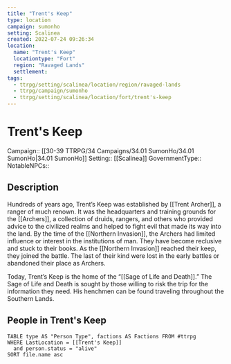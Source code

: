 ```yaml
---
title: "Trent's Keep"
type: location
campaign: sumonho
setting: Scalinea
created: 2022-07-24 09:26:34
location:
  name: "Trent's Keep"
  locationtype: "Fort"
  region: "Ravaged Lands"
  settlement: 
tags:
  - ttrpg/setting/scalinea/location/region/ravaged-lands
  - ttrpg/campaign/sumonho
  - ttrpg/setting/scalinea/location/fort/trent's-keep
---
```

# Trent's Keep

Campaign:: [[30-39 TTRPG/34 Campaigns/34.01 SumonHo/34.01 SumonHo|34.01 SumonHo]]
Setting:: [[Scalinea]]
GovernmentType::
NotableNPCs::

## Description

Hundreds of years ago, Trent’s Keep was established by [[Trent Archer]], a ranger of much renown. It was the headquarters and training grounds for the [[Archers]], a collection of druids, rangers, and others who provided advice to the civilized realms and helped to fight evil that made its way into the land. By the time of the [[Northern Invasion]], the Archers had limited influence or interest in the institutions of man. They have become reclusive and stuck to their books. As the [[Northern Invasion]] reached their keep, they joined the battle. The last of their kind were lost in the early battles or abandoned their place as Archers.

Today, Trent’s Keep is the home of the “[[Sage of Life and Death]].” The Sage of Life and Death is sought by those willing to risk the trip for the information they need. His henchmen can be found traveling throughout the Southern Lands.

## People in Trent's Keep

```dataview
TABLE type AS "Person Type", factions AS Factions FROM #ttrpg 
WHERE LastLocation = [[Trent's Keep]]
  and person.status = "alive"
SORT file.name asc
```




